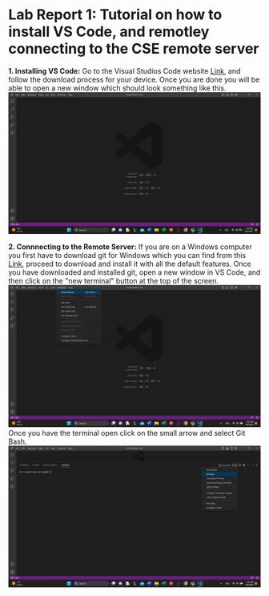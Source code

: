 # Lab Report 1: Tutorial on how to install VS Code, and remotley connecting to the CSE remote server

**1. Installing VS Code:**
 Go to the Visual Studios Code website [Link](https://code.visualstudio.com), and follow the download process for your device. Once you are done you will be able to open a new window which should look something like this.
 ![Image](https://github.com/aalsadah/cse15l-lab-reports/blob/main/VSWindow.jpg)
 
 **2. Connnecting to the Remote Server:**
 If you are on a Windows computer you first have to download git for Windows which you can find from this [Link](https://gitforwindows.org/), proceed to download and install it with all the default features. Once you have downloaded and installed git, open a new window in VS Code, and then click on the "new terminal" button at the top of the screen. 
 ![image](https://github.com/aalsadah/cse15l-lab-reports/blob/main/terminal.jpg)
 Once you have the terminal open click on the small arrow and select Git Bash.
 ![image](https://github.com/aalsadah/cse15l-lab-reports/blob/main/gitbash.jpg)

 
 
